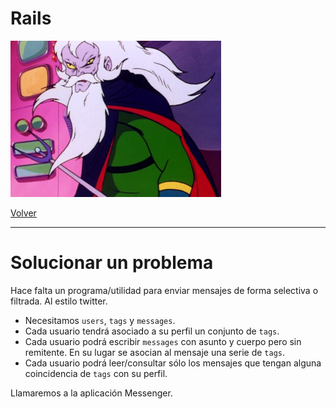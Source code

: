
# Rails

![](images/doctor-hell.png)

[Volver](README.md)

---

# Solucionar un problema

Hace falta un programa/utilidad para enviar mensajes de forma selectiva o filtrada. Al estilo twitter.
* Necesitamos `users`, `tags` y `messages`.
* Cada usuario tendrá asociado a su perfil un conjunto de `tags`.
* Cada usuario podrá escribir `messages` con asunto y cuerpo pero sin remitente. En su lugar se asocian al mensaje una serie de `tags`.
* Cada usuario podrá leer/consultar sólo los mensajes que tengan alguna coincidencia de `tags` con su perfil.

Llamaremos a la aplicación Messenger.
